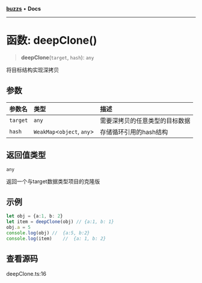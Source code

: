 [**buzzs**](../README.md) • **Docs**

***

# 函数: deepClone()

> **deepClone**(`target`, `hash`): `any`

将目标结构实现深拷贝

## 参数

| 参数名 | 类型 | 描述 |
| :------ | :------ | :------ |
| `target` | `any` | 需要深拷贝的任意类型的目标数据 |
| `hash` | `WeakMap`\<`object`, `any`\> | 存储循环引用的hash结构 |

## 返回值类型

`any`

返回一个与target数据类型项目的克隆版

## 示例

```ts
let obj = {a:1, b: 2}
let item = deepClone(obj) // {a:1, b: 1}
obj.a = 5
console.log(obj) //  {a:5, b:2}
console.log(item)    //  {a: 1, b: 2}
```

## 查看源码

deepClone.ts:16
